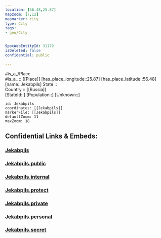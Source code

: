 ```yaml
---
location: [56.48,25.87] 
mapzoom: [7,12] 
mapmarker: city 
type: City
tags:
- geo/City


SpocWebEntityId: 31179
isDeleted: false
confidential: public

---
```

#is_a_/Place  
#is_a_ :: [[Place]] 
[has_place_longitude::25.87] 
[has_place_latitude::56.48] 
[name::Jekabpils] 
State ::  
Country :: [[Russia]]  
[StateId::] 
[Population::] 
[Unknown::] 


```leaflet
id: Jekabpils
coordinates: [[Jekabpils]] 
markerFile: [[Jekabpils]] 
defaultZoom: 11 
maxZoom: 18
```


## Confidential Links & Embeds: 

### [Jekabpils](/_Standards/Earth/Continent/Europe/Europe~North/Latvia/Regions~Latvia/Zemgale/counties~Zemgale/Jekabpils/City/Jekabpils.md) 

### [Jekabpils.public](/_public/Earth/Continent/Europe/Europe~North/Latvia/Regions~Latvia/Zemgale/counties~Zemgale/Jekabpils/City/Jekabpils.public.md) 

### [Jekabpils.internal](/_internal/Earth/Continent/Europe/Europe~North/Latvia/Regions~Latvia/Zemgale/counties~Zemgale/Jekabpils/City/Jekabpils.internal.md) 

### [Jekabpils.protect](/_protect/Earth/Continent/Europe/Europe~North/Latvia/Regions~Latvia/Zemgale/counties~Zemgale/Jekabpils/City/Jekabpils.protect.md) 

### [Jekabpils.private](/_private/Earth/Continent/Europe/Europe~North/Latvia/Regions~Latvia/Zemgale/counties~Zemgale/Jekabpils/City/Jekabpils.private.md) 

### [Jekabpils.personal](/_personal/Earth/Continent/Europe/Europe~North/Latvia/Regions~Latvia/Zemgale/counties~Zemgale/Jekabpils/City/Jekabpils.personal.md) 

### [Jekabpils.secret](/_secret/Earth/Continent/Europe/Europe~North/Latvia/Regions~Latvia/Zemgale/counties~Zemgale/Jekabpils/City/Jekabpils.secret.md)

